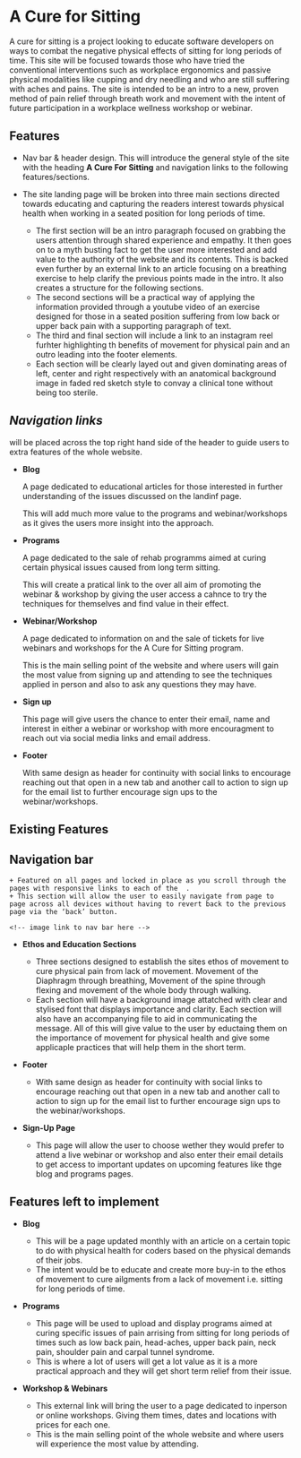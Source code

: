 # A Cure for Sitting

A cure for sitting is a project looking to educate software developers on ways to combat the negative physical effects of sitting for long periods of time. This site will be focused towards those who have tried the conventional interventions such as workplace ergonomics and passive physical modalities like cupping and dry needling and who are still suffering with aches and pains. The site is intended to be an intro to a new, proven method of pain relief through breath work and movement with the intent of future participation in a workplace wellness workshop or webinar. 

<!-- add screenshot generator image here -->



## Features
+ Nav bar & header design. This will introduce the general style of the site with the heading **A Cure For Sitting** and navigation links to the following features/sections.
<!-- link to naviagation bar with image here -->

+ The site landing page will be broken into three main sections directed towards educating and capturing the readers interest towards physical health when working in a seated position for long periods of time. 

  + The first section will be an intro paragraph focused on grabbing the users attention through shared experience and empathy. It then goes on to a myth busting fact to get the user more interested and add value to the authority of the website and its contents. This is backed even further by an external link to an article focusing on a breathing exercise to help clarify the previous points made in the intro. It also creates a structure for the following sections.
  + The second sections will be a practical way of applying the information provided through a youtube video of an exercise designed for those in a seated position suffering from low back or upper back pain with a supporting paragraph of text.
  + The third and final section will include a link to an instagram reel furhter highlighting th benefits of movement for physical pain and an outro leading into the footer elements.
  + Each section will be clearly layed out and given dominating areas of left, center and right respectively with an anatomical background image in faded red sketch style to convay a clinical tone without being too sterile.
<!-- link to sections tab here -->

 ## *Navigation links* 
 will be placed across the top right hand side of the header to guide users to extra features of the whole website.

  + **Blog**
          
    A page dedicated to educational articles for those interested in further understanding of the issues discussed on the landinf page.

    This will add much more value to the programs and webinar/workshops as it gives the users more insight into the approach.
    
  + **Programs**
        
    A page dedicated to the sale of rehab programms aimed at curing certain physical issues caused from long term sitting.

    This will create a pratical link to the over all aim of promoting the webinar & workshop by giving the user access a cahnce to try the techniques for themselves and find value in their effect.

  + **Webinar/Workshop**
          
    A page dedicated to information on and the sale of tickets for live webinars and workshops for the A Cure for Sitting program.

    This is the main selling point of the website and where users will gain the most value from signing up and attending to see the techniques applied in person and also to ask any questions they may have.

  + **Sign up** 

    This page will give users the chance to enter their email, name and interest in either a webinar or workshop with more encouragment to reach out via social media links and email address. 
  <!-- link to sign up page with image here -->

 + **Footer** 

    With same design as header for continuity with social links to encourage reaching out that open in a new tab and another call to action to sign up for the email list to further encourage sign ups to the webinar/workshops.
  <!-- link to image and footer tab here -->




## Existing Features

## **Navigation bar**

    + Featured on all pages and locked in place as you scroll through the pages with responsive links to each of the  . 
    + This section will allow the user to easily navigate from page to page across all devices without having to revert back to the previous page via the ‘back’ button.

    <!-- image link to nav bar here -->

+ **Ethos and Education Sections**
  + Three sections designed to establish the sites ethos of movement to cure physical pain from lack of movement. Movement of the Diaphragm through breathing, Movement of the spine through flexing and movement of the whole body through walking. 
  + Each section will have a background image attatched with clear and stylised font that displays importance and clarity. Each section will also have an accompanying file to aid in communicating the message. All of this will give value to the user by eductaing them on the importance of movement for physical health and give some applicaple practices that will help them in the short term.

+ **Footer**
  + With same design as header for continuity with social links to encourage reaching out that open in a new tab and another call to action to sign up for the email list to further encourage sign ups to the webinar/workshops.

+ **Sign-Up Page**
  + This page will allow the user to choose wether they would prefer to attend a live webinar or workshop and also enter their email details to get access to important updates on upcoming features like thge blog and programs pages.

## Features left to implement

+ **Blog**
  + This will be a page updated monthly with an article on a certain topic to do with physical health for coders based on the physical demands of their jobs.
  + The intent would be to educate and create more buy-in to the ethos of movement to cure ailgments from a lack of movement i.e. sitting for long periods of time.

+ **Programs** 
  + This page will be used to upload and display programs aimed at curing specific issues of pain arrising from sitting for long periods of times such as low back pain, head-aches, upper back pain, neck pain, shoulder pain and carpal tunnel syndrome.
  + This is where a lot of users will get a lot value as it is a more practical approach and they will get short term relief from their issue.

+ **Workshop & Webinars**
  + This external link will bring the user to a page dedicated to inperson or online workshops. Giving them times, dates and locations with prices for each one.
  + This is the main selling point of the whole website and where users will experience the most value by attending.
